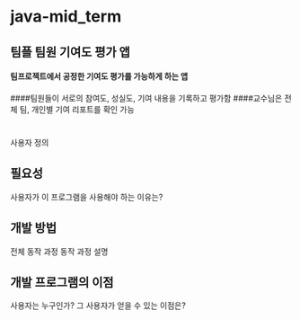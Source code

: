 # java-mid_term
## 팀플 팀원 기여도 평가 앱
#### 팀프로젝트에서 공정한 기여도 평가를 가능하게 하는 앱
####팀원들이 서로의 참여도, 성실도, 기여 내용을 기록하고 평가함
####교수님은 전체 팀, 개인별 기여 리포트를 확인 가능
#
사용자 정의

## 필요성
사용자가 이 프로그램을 사용해야 하는 이유는?

## 개발 방법
전체 동작 과정
동작 과정 설명

## 개발 프로그램의 이점
사용자는 누구인가?
그 사용자가 얻을 수 있는 이점은?
